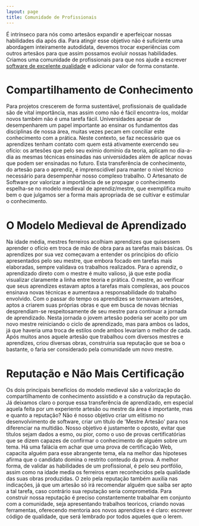 ```yaml
---
layout: page
title: Comunidade de Profissionais
---
```


É intrínseco para nós como artesãos expandir e aperfeiçoar nossas habilidades dia após dia. Para atingir esse objetivo não é suficiente uma abordagem inteiramente autodidata, devemos trocar experiências com outros artesãos para que assim possamos evoluir nossas habilidades. Criamos uma comunidade de profissionais para que nos ajude a escrever [software de excelente qualidade](software-de-excelente-qualidade.html) e adicionar valor de forma constante.  

# Compartilhamento de Conhecimento

Para projetos crescerem de forma sustentável, profissionais de qualidade são de vital importância, mas assim como não é fácil encontra-los, moldar novos também não é uma tarefa fácil. Universidades apesar de desempenharem um papel importante ao ensinar os fundamentos das disciplinas de nossa área, muitas vezes pecam em conciliar este conhecimento com a prática. Neste contexto, se faz necessário que os aprendizes tenham contato com quem está ativamente exercendo seu ofício: os artesões que pelo seu exímio domínio da teoria, aplicam no dia-a-dia as mesmas técnicas ensinadas nas universidades além de aplicar novas que podem ser ensinadas no futuro. Esta transferência de conhecimento, do artesão para o aprendiz, é imprenscidível para manter o nível técnico necessário para desempenhar nosso complexo trabalho. O Artesanato de Software por valorizar a importância de se propagar o conhecimento espelha-se no modelo medieval de aprendiz/mestre, que exemplifica muito bem o que julgamos ser a forma mais apropriada de se cultivar e estimular o conhecimento. 

# O Modelo Medieval de Aprendizado

Na idade média, mestres ferreiros acolhiam aprendizes que quisessem aprender o ofício em troca de mão de obra para as tarefas mais básicas. Os aprendizes por sua vez começavam a entender os princípios do ofício apresentados pelo seu mestre, que embora focado em tarefas mais elaboradas, sempre validava os trabalhos realizados. Para o aprendiz, o aprendizado direto com o mestre é muito valioso, já que este podia visualizar claramente a linha entre teoria e prática. O mestre, ao verificar que seus aprendizes estavam aptos a tarefas mais complexas, aos poucos ensinava novas técnicas e aumentava a responsabilidade do trabalho envolvido. Com o passar do tempo os aprendizes se tornavam artesões, aptos a criarem suas próprias obras e que em busca de novas técnias desprendiam-se respeitosamente de seu mestre para continuar a jornada de aprendizado. Nesta jornada o jovem artesão poderia ser aceito por um novo mestre reiniciando o ciclo de aprendizado, mas para ambos os lados, já que haveria uma troca de estilos onde ambos levariam o melhor de cada. Após muitos anos aquele artesão que trabalhou com diversos mestres e aprendizes, criou diversas obras, construiria sua reputação que se boa o bastante, o faria ser considerado pela comunidade um novo mestre.

# Reputação e Não Mais Certificação

Os dois principais benefícios do modelo medieval são a valorização do compartilhamento de conhecimento assistido e a construção da reputação. Já deixamos claro o porque essa transferência de aprendizado, em especial aquela feita por um experiente artesão ou mestre da área é importante, mas e quanto a reputação? Não é nosso objetivo criar um elitismo no desenvolvimento de software, criar um título de 'Mestre Artesão' para nos diferenciar na multidão. Nosso objetivo é justamente o oposto, evitar que títulos sejam dados a esmo, ou pior, como o uso de provas certificatórias que se dizem capazes de confirmar o conhecimento de alguém sobre um tema. Há uma falácia em achar que uma prova de certificação Web, capacita alguém para esse abrangente tema, ela na melhor das hipoteses afirma que o candidato domina o restrito conteudo da prova. A melhor forma, de validar as habilidades de um profissional, é pelo seu portfólio, assim como na idade media os ferreiros eram reconhecidos pela qualidade das suas obras produzidas. O zelo pela reputação também auxilia nas indicações, já que um artesão só irá recomendar alguém que saiba ser apto a tal tarefa, caso contrário sua reputação seria comprometida. Para construir nossa reputação é preciso constantemente trabalhar em conjunto com a comunidade, seja apresentando trabalhos teoricos, criando novas ferramentas, oferecendo mentoria aos novos aprendizes e é claro: escrever código de qualidade, que será lembrado por todos aqueles que o lerem.